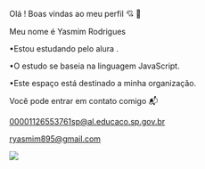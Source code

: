 Olá  ! Boas vindas ao meu perfil 💘 👥

Meu nome é Yasmim Rodrigues 

•Estou estudando pelo alura .

•O estudo se baseia na linguagem JavaScript.

•Este espaço está destinado a minha organização.

Você pode entrar em contato comigo 📬

00001126553761sp@al.educaco.sp.gov.br

ryasmim895@gmail.com


![](https://pin.it/5gvKeU4xR)

